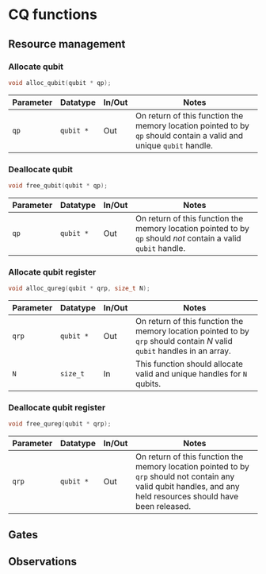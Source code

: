 # CQ functions

## Resource management

### Allocate qubit

```C
void alloc_qubit(qubit * qp);
```

| Parameter | Datatype | In/Out | Notes |
| --------- | -------- | ------ | ----- |
| `qp`      | `qubit *` | Out | On return of this function the memory location pointed to by `qp` should contain a valid and unique `qubit` handle.

### Deallocate qubit

```C
void free_qubit(qubit * qp);
```

| Parameter | Datatype | In/Out | Notes |
| --------- | -------- | ------ | ----- |
| `qp`      | `qubit *` | Out | On return of this function the memory location pointed to by `qp` should _not_ contain a valid `qubit` handle. |


### Allocate qubit register

```C
void alloc_qureg(qubit * qrp, size_t N);
```

| Parameter | Datatype | In/Out | Notes |
| --------- | -------- | ------ | ----- |
| `qrp`     | `qubit *`| Out    | On return of this function the memory location pointed to by `qrp` should contain _N_ valid `qubit` handles in an array. |
| `N`       | `size_t` | In     | This function should allocate valid and unique handles for `N` qubits. |

### Deallocate qubit register

```C
void free_qureg(qubit * qrp);
```

| Parameter | Datatype | In/Out | Notes |
| --------- | -------- | ------ | ----- |
| `qrp`      | `qubit *` | Out | On return of this function the memory location pointed to by `qrp` should not contain any valid qubit handles, and any held resources should have been released.


## Gates 

## Observations